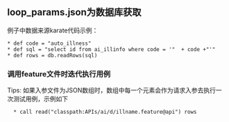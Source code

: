 ## loop_params.json为数据库获取
例子中数据来源karate代码示例：
```shell script
* def code = "auto_illness"
* def sql = "select id from ai_illinfo where code = '"  + code +"'"
* def rows = db.readRows(sql)
``` 
### 调用feature文件时迭代执行用例
Tips: 如果入参文件为JSON数组时，数组中每一个元素会作为请求入参去执行一次测试用例，示例如下
```shell script
  * call read("classpath:APIs/ai/d/illname.feature@api") rows
```